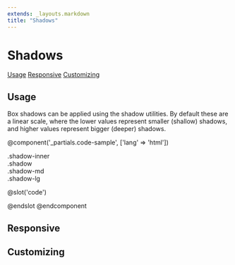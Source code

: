 ```yaml
---
extends: _layouts.markdown
title: "Shadows"
---
```


# Shadows

<div class="subnav">
    <a class="subnav-link" href="#usage">Usage</a>
    <a class="subnav-link" href="#responsive">Responsive</a>
    <a class="subnav-link" href="#customizing">Customizing</a>
</div>

## Usage

Box shadows can be applied using the shadow utilities. By default these are a linear scale, where the lower values represent smaller (shallow) shadows, and higher values represent bigger (deeper) shadows.

@component('_partials.code-sample', ['lang' => 'html'])
<div class="flex justify-around text-sm my-6">
    <div class="mr-3 p-4 bg-smoke-lighter shadow-inner">.shadow-inner</div>
    <div class="mr-3 p-4 shadow">.shadow</div>
    <div class="mr-3 p-4 shadow-md">.shadow-md</div>
    <div class="mr-3 p-4 shadow-lg">.shadow-lg</div>
</div>

@slot('code')
<div class="shadow-inner"></div>
<div class="shadow"></div>
<div class="shadow-2"></div>
<div class="shadow-3"></div>
<div class="shadow-4"></div>
<div class="shadow-5"></div>
@endslot
@endcomponent

## Responsive

## Customizing
